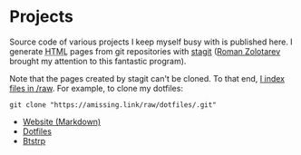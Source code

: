 # Projects

Source code of various projects I keep myself busy with is published
here. I generate <abbr title="Hypertext Markup Language">HTML</abbr>
pages from git repositories with
[stagit](https://github.com/oxalorg/stagit) ([Roman
Zolotarev](https://www.romanzolotarev.com/stagit.html) brought my
attention to this fantastic program).

Note that the pages created by stagit can't be cloned. To that end,
[I index files in /raw](/raw). For example, to clone my dotfiles:

```
git clone "https://amissing.link/raw/dotfiles/.git"
```

- [Website (Markdown)](../src/website_md)
- [Dotfiles](../src/dotfiles)
- [Btstrp](../src/btstrp)
